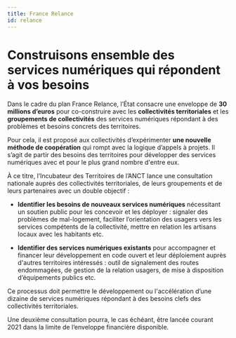```yaml
---
title: France Relance
id: relance
---
```

# Construisons ensemble des services numériques qui répondent à vos besoins

Dans le cadre du plan France Relance, l’État consacre une enveloppe de **30 millions d’euros** pour co-construire avec les **collectivités territoriales** et les **groupements de collectivités** des services numériques répondant à des problèmes et besoins concrets des territoires.

Pour cela, il est proposé aux collectivités d’expérimenter **une nouvelle méthode de coopération** qui rompt avec la logique d’appels à projets. Il s’agit de partir des besoins des territoires pour développer des services numériques avec et pour le plus grand nombre d'entre eux.

À ce titre, l’Incubateur des Territoires de l’ANCT lance une consultation nationale auprès des collectivités territoriales, de leurs groupements et de leurs partenaires avec un double objectif :

- **Identifier les besoins de nouveaux services numériques** nécessitant un soutien public pour les concevoir et les déployer : signaler des problèmes de mal-logement, faciliter l’orientation des usagers vers les services compétents de la collectivité, mettre en relation les artisans locaux avec les habitants etc. 

- **Identifier des services numériques existants** pour accompagner et financer leur développement en code ouvert et leur déploiement auprès d'autres territoires intéressés : outil de signalement des routes endommagées, de gestion de la relation usagers, de mise à disposition d’équipements publics etc. 

Ce processus doit permettre le développement ou l'accélération d’une dizaine de services numériques répondant à des besoins clefs des collectivités territoriales.

Une deuxième consultation pourra, le cas échéant, être lancée courant 2021 dans la limite de l’enveloppe financière disponible.
